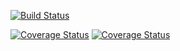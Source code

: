 
[![Build Status](https://travis-ci.org/WITSUPSIKHANYISO/TutorTraK.svg?branch=master)](https://travis-ci.org/WITSUPSIKHANYISO/TutorTRAK)

[![Coverage Status](https://codecov.io/gh/witsupSikhanyiso/TutorTrak/branch/master/graph/badge.svg)](https://codecov.io/github/witsupsikhanyiso/TutorTrak)
[![Coverage Status](https://coveralls.io/repos/github/witsupsikhanyiso/tutorTrak/badge.svg?branch=dev)](https://coveralls.io/github/witsupSikhanyiso/tutortrak?branch=dev)
